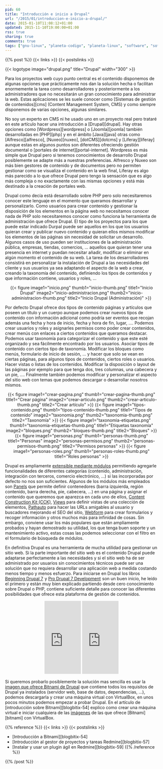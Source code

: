 ```yaml
---
pid: 60
title: "Introducción e inicio a Drupal"
url: "/2015/01/introduccion-e-inicio-a-drupal/"
date: 2015-01-10T11:08:12+01:00
updated: 2015-11-10T19:00:00+01:00
rss: true
sharing: true
comments: true
tags: ["gnu-linux", "planeta-codigo", "planeta-linux", "software", "software-libre"]
---
```


{{% post %}}
{{< links >}}
{{< postslinks >}}

{{< logotype image="drupal.png" title="Drupal" width="300" >}}

Para los proyectos web cuyo punto central es el contenido disponemos de algunas opciones que prácticamente nos dan la solución hecha o facilitan enormemente la tarea como desarrolladores y posteriormente a los administradores que no necesitarán un gran conocimiento para administrar la web. Estas aplicaciones se les suele conocer como [Sistemas de gestión de contenidos][cms] (Content Management System, CMS) y como siempre disponemos de varias opciones, algunas similares.

No soy un experto en CMS ni he usado uno en un proyecto real pero trataré en este artículo hacer una introducción a [Drupal][drupal]. Hay otras opciones como [Wordpress][wordpress] o [Joomla][joomla] también desarrolladas en [PHP][php] y en el ámbito [Java][java] otras como [Alfresco][alfresco], [Nuxeo][nuxeo], [dotCMS][dotcms] y [Liferay][liferay] aunque estas en algunos puntos son diferentes ofreciendo gestión documental o [portales de internet][portal-internet]. Wordpress es más simple que Drupal pero si tenemos conocimientos de desarrollo Drupal posiblemente se adapte más a nuestras preferencias. Alfresco y Nuxeo son más bien gestores de contenido y de documentos pero no permiten gestionar como se visualiza el contenido en la web final, Liferay es algo más parecido a lo que ofrece Drupal pero tengo la sensación que es algo más compleja o no exactamente con las mismas opciones y está más destinado a la creación de portales web.

Drupal como decía está desarrollado sobre PHP pero solo necesitaremos conocer este lenguaje en el momento que queramos desarrollar y personalizarlo. Como usuarios para crear contenido y gestionar la disposición de los elementos en la página web no necesitamos conocer nada de PHP solo necesitaremos conocer como funciona la herramienta de administración que ofrece Drupal. El tipo de los proyectos para los que puede estar indicado Durpal puede ser aquellos en los que los usuarios quieran crear y publicar nuevo contenido y quieran ellos mismos modificar los elementos de las páginas sin necesidad de solicitar un desarrollo. Algunos casos de uso pueden ser instituciones de la administración pública, empresas, tiendas, comercios, ... aquellos que quieran tener una presencia en internet y puedan necesitar añadir, modificar o eliminar en algún momento el contenido de su web. La tarea de los desarrolladores consistirá en personalizar la instalación de Drupal a las necesidades del cliente y sus usuarios ya sea adaptando el aspecto de la web a crear, creando la taxonomía del contenido, definiendo los tipos de contenidos y que información contiene, usuarios y roles, ...

<div class="media" style="text-align: center;">
	{{< figure
    	image1="inicio.png" thumb1="inicio-thumb.png" title1="Inicio Drupal"
    	image2="inicio-administracion.png" thumb2="inicio-administracion-thumb.png" title2="Inicio Drupal (Administración)" >}}
</div>

Por defecto Drupal ofrece dos tipos de contenido páginas y artículos que poseen un título y un cuerpo aunque podemos crear nuevos tipos de contenido con información adicional como podría ser eventos que recojan además una fecha y hora de inicio, fecha y hora de fin, lugar, .... Podemos crear usuarios y roles y asignarles permisos como poder crear contenidos, crear menús con enlaces a ciertos contenidos que queramos destacar. Podemos usar taxonomía para categorizar el contenido y que este esté organizado y sea fácilmente encontrado por los usuarios. Asociar tipos de contenido con ciertos tipo de taxonomía. Modificar los bloques como menús, formulario de inicio de sesión, ... y hacer que solo se vean en ciertas páginas, para algunos tipos de contenidos, ciertos roles o usuarios. Hacer vistas o listas de los contenidos. Modificar la disposición o layout de las páginas por ejemplo para que tenga dos, tres columnas, una cabecera y un pie, .... Finalmente también podemos modificar y personalizar el aspecto del sitio web con temas que podemos descargar o desarrollar nosotros mismos.

<div class="media" style="text-align: center;">
	{{< figure
    	image1="crear-pagina.png" thumb1="crear-pagina-thumb.png" title1="Crear página"
    	image2="crear-articulo.png" thumb2="crear-articulo-thumb.png" title2="Crear artículo" >}}
	{{< figure
    	image1="tipos-contenido.png" thumb1="tipos-contenido-thumb.png" title1="Tipos de contenido"
    	image2="taxonomia.png" thumb2="taxonomia-thumb.png" title2="Taxonomía" >}}
	{{< figure
    	image1="taxonomia-etiquetas.png" thumb1="taxonomia-etiquetas-thumb.png" title1="Etiquetas taxonomía"
    	image2="bloques.png" thumb2="bloques-thumb.png" title2="Bloques" >}}
	{{< figure
    	image1="personas.png" thumb1="personas-thumb.png" title1="Personas"
    	image2="personas-permisos.png" thumb2="personas-permisos-thumb.png" title2="Permisos personas" >}}
	{{< figure
    	image1="personas-roles.png" thumb1="personas-roles-thumb.png" title1="Roles personas" >}}
</div>

Drupal es ampliamente [extensible mediante módulos](https://www.drupal.org/project/project_module) permitiendo agregarle funcionalidades de diferentes categorías (contenido, administración, integración con terceros, comercio electrónico, ...) si las incorporadas por defecto no nos son suficientes. Algunos de  los módulos más empleados son [Panels](https://www.drupal.org/project/panels) que permite definir contenedores (barra izquierda, región contenido, barra derecha, pie, cabecera, ...) en una página y asignar el contenido que queremos que aparezca en cada uno de ellos, [Content Construction Kit (CCK)](https://www.drupal.org/project/cck), [Views](https://www.drupal.org/project/views) para definir vistas de una colección de elementos, [Pathauto](https://www.drupal.org/project/pathauto) para hacer las URLs amigables al usuario y buscadores mejorando el SEO del sitio, [Webform](https://www.drupal.org/project/webform) para crear formularios y recoger información y otros muchos más para infinidad de cosas. Sin embargo, conviene usar los más populares que están ampliamente probados y hayan demostrado su utilidad, los que tenga buen soporte y un mantenimiento activo, estas cosas las podemos seleccionar con el filtro en el formulario de búsqueda de módulos.

En definitiva Drupal es una herramienta de mucha utilidad para gestionar un sitio web. Si la parte importante del sitio web es el contenido Drupal puede adaptarse perfectamente a las necesidades y si el sitio web ha de ser administrado por usuarios sin conocimientos técnicos puede ser una solución que no requiera desarrollar una aplicación web a medida costando menos tiempo y menos esfuerzo. Para iniciarse en Drupal los libros <a href="https://www.amazon.es/gp/product/1430228598/ref=as_li_ss_tl?ie=UTF8&camp=3626&creative=24822&creativeASIN=1430228598&linkCode=as2&tag=blobit-21">Beginning Drupal 7</a><img src="https://ir-es.amazon-adsystem.com/e/ir?t=blobit-21&l=as2&o=30&a=1430228598" width="1" height="1" border="0" alt="" style="border:none !important; margin:0px !important;">
 y <a href="https://www.amazon.es/gp/product/1430228385/ref=as_li_ss_tl?ie=UTF8&camp=3626&creative=24822&creativeASIN=1430228385&linkCode=as2&tag=blobit-21">Pro Drupal 7 Development</a><img src="https://ir-es.amazon-adsystem.com/e/ir?t=blobit-21&l=as2&o=30&a=1430228385" width="1" height="1" border="0" alt="" style="border:none !important; margin:0px !important;">
 son un buen inicio, he leído el primero y están muy bien explicado partiendo desde cero conocimiento sobre Drupal o PHP, contiene suficiente detalle para conocer las diferentes posibilidades que ofrece esta plataforma de gestión de contenidos.

<div class="media-amazon" style="text-align: center;">
	<iframe src="https://rcm-eu.amazon-adsystem.com/e/cm?lt1=_blank&bc1=000000&IS2=1&bg1=FFFFFF&fc1=000000&lc1=0000FF&t=blobit-21&o=30&p=8&l=as4&m=amazon&f=ifr&ref=ss_til&asins=1430228598&internal=1" style="width:120px;height:240px;" scrolling="no" marginwidth="0" marginheight="0" frameborder="0"></iframe>
	<iframe src="https://rcm-eu.amazon-adsystem.com/e/cm?lt1=_blank&bc1=000000&IS2=1&bg1=FFFFFF&fc1=000000&lc1=0000FF&t=blobit-21&o=30&p=8&l=as4&m=amazon&f=ifr&ref=ss_til&asins=1430228385&internal=1" style="width:120px;height:240px;" scrolling="no" marginwidth="0" marginheight="0" frameborder="0"></iframe>
</div>

Si queremos probarlo posiblemente la solución mas sencilla es usar la [imagen que ofrece Bitnami de Drupal](https://bitnami.com/stack/drupal) que contiene todos los requisitos de Drupal ya instalados (servidor web, base de datos, dependencias, ...), podemos descargarla y crear una máquina virtual con VirtualBox, en unos pocos minutos podemos empezar a probar Drupal. En el artículo de [introducción sobre Bitnami][blogbitix-54] explico como crear una máquina virtual e iniciar cualquiera de las [imágenes](https://bitnami.com/stacks) de las que ofrece [Bitnami][bitnami] con VirtualBox.

{{% reference %}}
{{< links >}}
{{< postslinks >}}
* [Introducción a Bitnami][blogbitix-54]
* [Introducción al gestor de proyectos y tareas Redmine][blogbitix-57]
* [Instalar y usar un plugin ágil en Redmine][blogbitix-59]
{{% /reference %}}

{{% /post %}}
